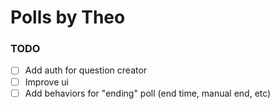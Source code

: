 # Polls by Theo

### TODO

- [ ] Add auth for question creator
- [ ] Improve ui
- [ ] Add behaviors for "ending" poll (end time, manual end, etc)

